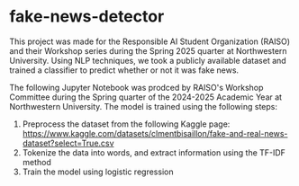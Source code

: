 # fake-news-detector
This project was made for the Responsible AI Student Organization (RAISO) and their Workshop series during the Spring 2025 quarter at Northwestern University. Using NLP techniques, we took a publicly available dataset and trained a classifier to predict whether or not it was fake news.

The following Jupyter Notebook was prodced by RAISO's Workshop Committee during the Spring quarter of the 2024-2025 Academic Year at Northwestern University. The model is trained using the following steps:
1. Preprocess the dataset from the following Kaggle page: https://www.kaggle.com/datasets/clmentbisaillon/fake-and-real-news-dataset?select=True.csv
2. Tokenize the data into words, and extract information using the TF-IDF method
3. Train the model using logistic regression

